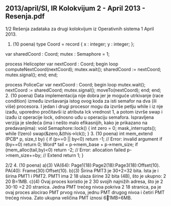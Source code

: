 2013/april/SI, IR Kolokvijum 2 - April 2013 - Resenja.pdf
--------------------------------------------------------------------------------


1/2
Rešenja zadataka za drugi kolokvijum iz
Operativnih sistema 1
April 2013.
1. (10 poena)
type Coord = record {
  x : integer;
  y : integer;
};

var sharedCoord : Coord;
    mutex : Semaphore = 1;

process Helicopter
var nextCoord : Coord;
begin
  loop
    computeNextCoord(nextCoord);
    mutex.wait();
    sharedCoord := nextCoord;
    mutex.signal();
  end;
end;

process PoliceCar
var nextCoord : Coord;
begin
  loop
    mutex.wait();
    nextCoord := sharedCoord;
    mutex.signal();
    moveTo(nextCoord);
  end;
end;
2. (10 poena)
Data implementacija nije dobra jer je moguće utrkivanje (race condition) između izvršavanja
istog ovog koda za isti semafor na dva (ili više) procesora. I jedan i drugi procesor mogu da
izvrše petlju while i iz nje izađu, uporedno pročitavši iz atributa lck vrednost  1,  a  potom
izvrše swap i izađu iz operacije lock, odnosno uđu u operaciju semafora. Ispravljena verzija
je sledeća (ima i nešto malo efikasnijih, kako je prikazano na predavanjima):
void Semaphore::lock() {
  int zero = 0;
  mask_interrupts();
  while (!zero) swap(&zero,&(this->lck));
}
3. (10 poena)
int mem_extend (PCB* p, size_t by) {
  if (p==0 || by<0) return -1; // Error: invalid argument
  if (by==0) return 0;
  Word* tail = p->mem_base + p->mem_size;
  if (mem_alloc(tail,by)<0) return -2; // Error: allocation failed
  p->mem_size+=by; // Extend
  return 1;
}

2/2
4. (10 poena)
a)(3) VA(64): Page1(18):Page2(18):Page3(18):Offset(10).
PA(40): Frame(30):Offset(10).
b)(3) Širina PMT3 je 30+2=32 bita. Ista je i širina PMT1 i PMT2.
 PMT1 ima 2
18
 ulaza širine 32 bita (4B), što je ukupno: 2
20
B=1MB.
c)(4) Ovaj proces koristio je 2
30
 svojih najnižih adresa, što je 2
30-10
=2
20
 stranica. Jedna PMT
trećeg nivoa pokriva 2
18
 stranica, pa je ovaj proces alocirao PMT prvog nivoa, jednu PMT
drugog nivoa i četiri PMT trećeg nivoa. Zato ukupna veličina PMT iznosi 61MB=6MB.
